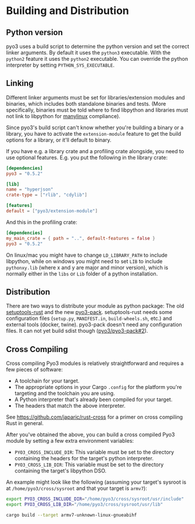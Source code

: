 # Building and Distribution

## Python version

pyo3 uses a build script to determine the python version and set the correct linker arguments. By default it uses the `python3` executable. With the `python2` feature it uses the `python2` executable. You can override the python interpreter by setting `PYTHON_SYS_EXECUTABLE`.

## Linking

Different linker arguments must be set for libraries/extension modules and binaries, which includes both standalone binaries and tests. (More specifically, binaries must be told where to find libpython and libraries must not link to libpython for [manylinux](https://www.python.org/dev/peps/pep-0513/) compliance).

Since pyo3's build script can't know whether you're building a binary or a library, you have to activate the `extension-module` feature to get the build options for a library, or it'll default to binary.

If you have e.g. a library crate and a profiling crate alongside, you need to use optional features. E.g. you put the following in the library crate:

```toml
[dependencies]
pyo3 = "0.5.2"

[lib]
name = "hyperjson"
crate-type = ["rlib", "cdylib"]

[features]
default = ["pyo3/extension-module"]
```

And this in the profiling crate:

```toml
[dependencies]
my_main_crate = { path = "..", default-features = false }
pyo3 = "0.5.2"
```

On linux/mac you might have to change `LD_LIBRARY_PATH` to include libpython, while on windows you might need to set `LIB` to include `pythonxy.lib` (where x and y are major and minor version), which is normally either in the `libs` or `Lib` folder of a python installation.

## Distribution

There are two ways to distribute your module as python package: The old [setuptools-rust](https://github.com/PyO3/setuptools-rust) and the new [pyo3-pack](https://github.com/pyo3/pyo3-pack). setuptools-rust needs some configuration files (`setup.py`,  `MANIFEST.in`, `build-wheels.sh`, etc.) and external tools (docker, twine). pyo3-pack doesn't need any configuration files. It can not yet build sdist though ([pyo3/pyo3-pack#2](https://github.com/PyO3/pyo3-pack/issues/2)).

## Cross Compiling

Cross compiling Pyo3 modules is relatively straightforward and requires a few pieces of software:

* A toolchain for your target.
* The appropriate options in your Cargo `.config` for the platform you're targeting and the toolchain you are using.
* A Python interpreter that's already been compiled for your target.
* The headers that match the above interpreter.

See https://github.com/japaric/rust-cross for a primer on cross compiling Rust in general.

After you've obtained the above, you can build a cross compiled Pyo3 module by setting a few extra environment variables:

* `PYO3_CROSS_INCLUDE_DIR`: This variable must be set to the directory containing the headers for the target's python interpreter.
* `PYO3_CROSS_LIB_DIR`: This variable must be set to the directory containing the target's libpython DSO.

An example might look like the following (assuming your target's sysroot is at `/home/pyo3/cross/sysroot` and that your target is `armv7`):

```sh
export PYO3_CROSS_INCLUDE_DIR="/home/pyo3/cross/sysroot/usr/include"
export PYO3_CROSS_LIB_DIR="/home/pyo3/cross/sysroot/usr/lib"

cargo build --target armv7-unknown-linux-gnueabihf
```
